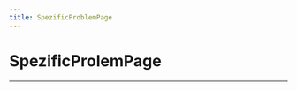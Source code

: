 ```yaml
---
title: SpezificProblemPage
---
```



  # SpezificProlemPage

  
  

  
  
  
  
  
  

  
  
  
  
  
  ---


  
  